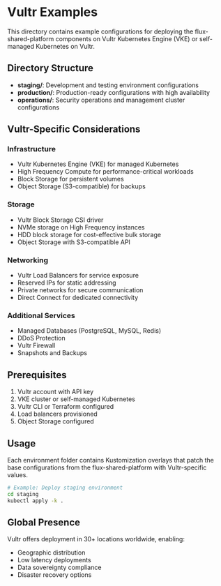 # Vultr Examples

This directory contains example configurations for deploying the flux-shared-platform components on Vultr Kubernetes Engine (VKE) or self-managed Kubernetes on Vultr.

## Directory Structure

- **staging/**: Development and testing environment configurations  
- **production/**: Production-ready configurations with high availability
- **operations/**: Security operations and management cluster configurations

## Vultr-Specific Considerations

### Infrastructure
- Vultr Kubernetes Engine (VKE) for managed Kubernetes
- High Frequency Compute for performance-critical workloads
- Block Storage for persistent volumes
- Object Storage (S3-compatible) for backups

### Storage
- Vultr Block Storage CSI driver
- NVMe storage on High Frequency instances
- HDD block storage for cost-effective bulk storage
- Object Storage with S3-compatible API

### Networking
- Vultr Load Balancers for service exposure
- Reserved IPs for static addressing
- Private networks for secure communication
- Direct Connect for dedicated connectivity

### Additional Services
- Managed Databases (PostgreSQL, MySQL, Redis)
- DDoS Protection
- Vultr Firewall
- Snapshots and Backups

## Prerequisites

1. Vultr account with API key
2. VKE cluster or self-managed Kubernetes
3. Vultr CLI or Terraform configured
4. Load balancers provisioned
5. Object Storage configured

## Usage

Each environment folder contains Kustomization overlays that patch the base configurations from the flux-shared-platform with Vultr-specific values.

```bash
# Example: Deploy staging environment
cd staging
kubectl apply -k .
```

## Global Presence

Vultr offers deployment in 30+ locations worldwide, enabling:
- Geographic distribution
- Low latency deployments
- Data sovereignty compliance
- Disaster recovery options